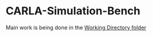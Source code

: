 # CARLA-Simulation-Bench
Main work is being done in the [Working Directory folder](Working-Directory)
